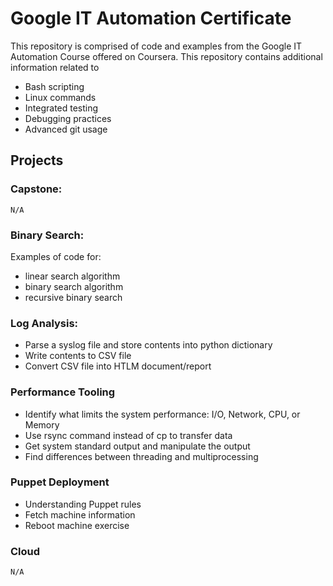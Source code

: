 # Google IT Automation Certificate

This repository is comprised of code and examples from the Google IT Automation Course offered on Coursera.  This repository contains additional information related to
* Bash scripting
* Linux commands 
* Integrated testing
* Debugging practices
* Advanced git usage



## Projects

### Capstone: 
    N/A

### Binary Search:
Examples of code for:
* linear search algorithm
* binary search algorithm
* recursive binary search

### Log Analysis:
* Parse a syslog file and store contents into python dictionary
* Write contents to CSV file
* Convert CSV file into HTLM document/report

### Performance Tooling
* Identify what limits the system performance: I/O, Network, CPU, or Memory
* Use rsync command instead of cp to transfer data
* Get system standard output and manipulate the output
* Find differences between threading and multiprocessing

### Puppet Deployment
* Understanding Puppet rules
* Fetch machine information
* Reboot machine exercise

### Cloud 
    N/A
